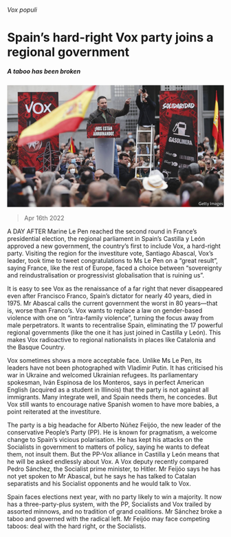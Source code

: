 ###### Vox populi

# Spain’s hard-right Vox party joins a regional government 

##### A taboo has been broken 

![image](images/20220416_EUP001_0.jpg) 

> Apr 16th 2022 

A DAY AFTER Marine Le Pen reached the second round in France’s presidential election, the regional parliament in Spain’s Castilla y León approved a new government, the country’s first to include Vox, a hard-right party. Visiting the region for the investiture vote, Santiago Abascal, Vox’s leader, took time to tweet congratulations to Ms Le Pen on a “great result”, saying France, like the rest of Europe, faced a choice between “sovereignty and reindustralisation or progressivist globalisation that is ruining us”.

It is easy to see Vox as the renaissance of a far right that never disappeared even after Francisco Franco, Spain’s dictator for nearly 40 years, died in 1975. Mr Abascal calls the current government the worst in 80 years—that is, worse than Franco’s. Vox wants to replace a law on gender-based violence with one on “intra-family violence”, turning the focus away from male perpetrators. It wants to recentralise Spain, eliminating the 17 powerful regional governments (like the one it has just joined in Castilla y León). This makes Vox radioactive to regional nationalists in places like Catalonia and the Basque Country.


Vox sometimes shows a more acceptable face. Unlike Ms Le Pen, its leaders have not been photographed with Vladimir Putin. It has criticised his war in Ukraine and welcomed Ukrainian refugees. Its parliamentary spokesman, Iván Espinosa de los Monteros, says in perfect American English (acquired as a student in Illinois) that the party is not against all immigrants. Many integrate well, and Spain needs them, he concedes. But Vox still wants to encourage native Spanish women to have more babies, a point reiterated at the investiture.

The party is a big headache for Alberto Núñez Feijóo, the new leader of the conservative People’s Party (PP). He is known for pragmatism, a welcome change to Spain’s vicious polarisation. He has kept his attacks on the Socialists in government to matters of policy, saying he wants to defeat them, not insult them. But the PP-Vox alliance in Castilla y León means that he will be asked endlessly about Vox. A Vox deputy recently compared Pedro Sánchez, the Socialist prime minister, to Hitler. Mr Feijóo says he has not yet spoken to Mr Abascal, but he says he has talked to Catalan separatists and his Socialist opponents and he would talk to Vox.

Spain faces elections next year, with no party likely to win a majority. It now has a three-party-plus system, with the PP, Socialists and Vox trailed by assorted minnows, and no tradition of grand coalitions. Mr Sánchez broke a taboo and governed with the radical left. Mr Feijóo may face competing taboos: deal with the hard right, or the Socialists.


